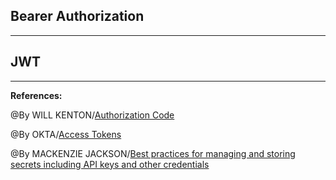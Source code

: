 ## **Bearer Authorization**


-----------------------------------------------

## **JWT**

-----------------------------------------------

**References:**

@By WILL KENTON/[Authorization Code](https://www.investopedia.com/terms/a/authorization-code.asp)

@By OKTA/[Access Tokens](https://www.oauth.com/oauth2-servers/access-tokens/)

@By MACKENZIE JACKSON/[Best practices for managing and storing secrets including API keys and other credentials](https://blog.gitguardian.com/secrets-api-management/)